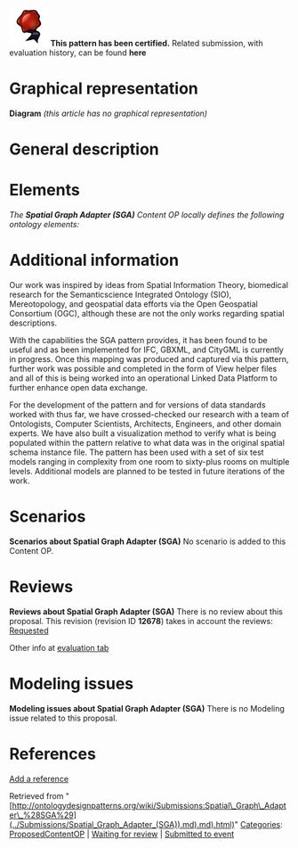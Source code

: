 [![](../images/thumb/b/b5/Certified.png/70px-Certified.png)](../Image/Certified.png "Certified.png") __This pattern has been certified.__
Related submission, with evaluation history, can be found __here__





#  Graphical representation


__Diagram__
_(this article has no graphical representation)_



#  General description


  




#  Elements


_The __Spatial Graph Adapter (SGA)__ Content OP locally defines the following ontology elements:_


  




#  Additional information


Our work was inspired by ideas from Spatial Information Theory, biomedical research for the Semanticscience Integrated Ontology (SIO), Mereotopology, and geospatial data efforts via the Open Geospatial Consortium (OGC), although these are not the only works regarding spatial descriptions.


With the capabilities the SGA pattern provides, it has been found to be useful and as been implemented for IFC, GBXML, and CityGML is currently in progress. Once this mapping was produced and captured via this pattern, further work was possible and completed in the form of View helper files and all of this is being worked into an operational Linked Data Platform to further enhance open data exchange.


For the development of the pattern and for versions of data standards worked with thus far, we have crossed-checked our research with a team of Ontologists, Computer Scientists, Architects, Engineers, and other domain experts. We have also built a visualization method to verify what is being populated within the pattern relative to what data was in the original spatial schema instance file. The pattern has been used with a set of six test models ranging in complexity from one room to sixty-plus rooms on multiple levels. Additional models are planned to be tested in future iterations of the work.



#  Scenarios



__Scenarios about Spatial Graph Adapter (SGA)__
No scenario is added to this Content OP.




#  Reviews



__Reviews about Spatial Graph Adapter (SGA)__
There is no review about this proposal.
This revision (revision ID __12678__) takes in account the reviews: [Requested](http://ontologydesignpatterns.org/wiki/index.php?title=Reviews:Requested&action=edit&redlink=1 "Reviews:Requested (not yet written)")


Other info at [evaluation tab](http://ontologydesignpatterns.org/wiki/index.php?title=Submissions:Spatial_Graph_Adapter_%28SGA%29&action=evaluation "http://ontologydesignpatterns.org/wiki/index.php?title=Submissions:Spatial_Graph_Adapter_%28SGA%29&action=evaluation")




  




#  Modeling issues



__Modeling issues about Spatial Graph Adapter (SGA)__
There is no Modeling issue related to this proposal.




  




#  References


[Add a reference](index.php@title=Odp%253AAdd_reference&subject=Submissions%253ASpatial+Graph+Adapter+(SGA).html "http://ontologydesignpatterns.org/wiki/index.php?title=Odp:Add_reference&subject=Submissions%3ASpatial+Graph+Adapter+%28SGA%29")


  






Retrieved from "[http://ontologydesignpatterns.org/wiki/Submissions:Spatial\_Graph\_Adapter\_%28SGA%29](../Submissions/Spatial_Graph_Adapter_(SGA)).md).md).html)"
 [Categories](http://ontologydesignpatterns.org/wiki/Special:Categories "Special:Categories"): [ProposedContentOP](../Category/ProposedContentOP "Category:ProposedContentOP") | [Waiting for review](../Category/Waiting_for_review "Category:Waiting for review") | [Submitted to event](../Category/Submitted_to_event "Category:Submitted to event")